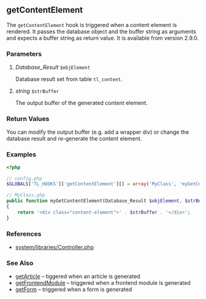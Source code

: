 getContentElement
-----------------

The `getContentElement` hook is triggered when a content element is rendered. It passes the database object and the buffer string as arguments and expects a buffer string as return value. It is available from version 2.9.0.


### Parameters ###

1. *Database_Result* `$objElement`

	Database result set from table `tl_content`.

2. *string* `$strBuffer`

	The output buffer of the generated content element.


### Return Values ###

You can modify the output buffer (e.g. add a wrapper div) or change the database result and re-generate the content element.


### Examples ###

```php
<?php

// config.php
$GLOBALS['TL_HOOKS']['getContentElement'][] = array('MyClass', 'myGetContentElement');

// MyClass.php
public function myGetContentElement(Database_Result $objElement, $strBuffer)
{
    return '<div class="content-element">' . $strBuffer . '</div>';
}
```


### References ###

- [system/libraries/Controller.php](https://github.com/contao/core/blob/2.11.7/system/libraries/Controller.php#L514)


### See Also ###

- [getArticle](getArticle.md) – tiggered when an article is generated
- [getFrontendModule](getFrontendModule.md) – triggered when a frontend module is generated
- [getForm](getForm.md) – triggered when a form is generated

